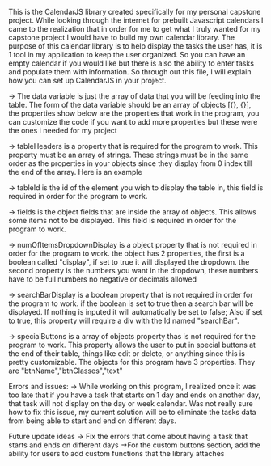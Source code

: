 This is the CalendarJS library created specifically for my personal capstone project. While looking through the internet for prebuilt Javascript calendars I came to the realization that in order for me to get what I truly wanted for my capstone project I would have to build my own calendar library. The purpose of this calendar library is to help display the tasks the user has, it is 1 tool in my application to keep the user organized. So you can have an empty calendar if you would like but there is also the ability to enter tasks and populate them with information. So through out this file, I will explain how you can set up CalendarJS in your project.



-> The data variable is just the array of data that you will be feeding into the table.
   The form of the data variable should be an array of objects [{}, {}], the properties show below are the properties
   that work in the program, you can customize the code if you want to add more properties but these were the ones i needed for my
   project
   <script>
    var data = [
      {
          Task_Id: "3",
          Task_Name: "Finish homework",
          Task_Description: "Do questions 1 - 4",
          Task_Start_Time: "8 am",
          Task_End_Time: "9 am",
          Task_Type: "education",
          Task_Start_Date: "September 21 2019",
          Task_End_Date: "September 21 2019",
          Task_priority: "4",
          Task_completed: "true"
      }
    ];
   </script>
    

-> tableHeaders is a property that is required for the program to work. This property must be an array
   of strings. These strings must be in the same order as the properties in your objects since they display
   from 0 index till the end of the array. Here is an example
   <script>
    var table = new Table(data, {
      tableHeaders: ["Id", "Name", "Start Time"]

    });

   </script>
  

-> tableId is the id of the element you wish to display the table in, this field is required in order for 
   the program to work.
   <script>
     var table = new Table(data, {
        tableHeaders: ["Id", "Name", "Start Time"],
        tableId: document.getElementById("mainTable"),
      });

   </script>
   

-> fields is the object fields that are inside the array of objects. This allows some items not to be displayed.
   This field is required in order for the program to work. 
   <script>
     var table = new Table(data, {
      tableHeaders: ["Id", "Name", "Start Time"],
      tableId: document.getElementById("mainTable"),
      fields: ["Id", "Name", "Start Time"],
      
    });
   </script>
    

-> numOfItemsDropdownDisplay is a object property that is not required in order for the program to work. 
   the object has 2 properties, the first is a boolean called "display", if set to true it will displayed
   the dropdown. the second property is the numbers you want in the dropdown, these numbers have to be
   full  numbers no negative or decimals allowed

   <div id="numOfItemsDisplay"></div>

   <script>
    var table = new Table(data, {
      tableHeaders: tableHeads,
      tableId: sourceId,
      fields: objectFields,
      numOfItemsDropdownDisplay: {
        display: true,
        numberList: ["5","10","15"]
      }
    });
   </script>

-> searchBarDisplay is a boolean property that is not required in order for the program to work. if
   the boolean is set to true then a search bar will be displayed. If nothing is inputed it will 
   automatically be set to false; Also if set to true, this property will require a div with the Id 
   named "searchBar". 

  <div id="searchBar"></div>

   <script>
      var table = new Table(data, {
      tableHeaders: tableHeads,
      tableId: sourceId,
      fields: objectFields,
      numOfItemsDropdownDisplay: true,
      searchBarDisplay: true,
    });
   </script>

-> specialButtons is a array of objects property thas is not required for the program to work.
   This property allows the user to put in special buttons at the end of their table, things like
   edit or delete, or anything since this is pretty customizable. The objects for this program
   have 3 properties. They are "btnName","btnClasses","text"
    <script>
    var table = new Table(data, {
        tableHeaders: tableHeads,
        tableId: sourceId,
        fields: objectFields,
        numOfItemsDropdownDisplay: true,
        searchBarDisplay: true,
        specialButtons: [
          {
            btnName: "edit",
            btnClasses: ["btn", "btn-warning"],
            text: "Edit"
          },
          {
            btnName: "delete",
            btnClasses: ["btn", "btn-danger"],
            text: "Delete"
          }
        ]
      });


  </script>

    

  Errors and issues:
    -> While working on this program, I realized once it was too late that if you have a task that starts on 1 day and ends on another day, that task will not display on the day or week calendar. Was not really sure how to fix this issue, my current solution will be to eliminate the tasks data from being able to start and end on different days.
  

  Future update ideas
    -> Fix the errors that come about having a task that starts and ends on different days
    ->For the custom buttons section, add the ability for users to add custom functions that the library attaches
    